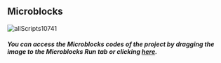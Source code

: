 ## Microblocks

![allScripts10741](https://user-images.githubusercontent.com/112697142/189668240-62ec66eb-0c51-49b1-830a-1f8d95a5d274.png)


##### You can access the Microblocks codes of the project by dragging the image to the Microblocks Run tab or clicking [here](https://microblocks.fun/run/microblocks.html#scripts=GP%20Scripts%0Adepends%20%27PicoBricks%27%0A%0Ascript%20458%2072%20%7B%0AwhenCondition%20%28pb_button%29%0Apb_set_red_LED%20true%0A%7D%0A%0Ascript%20463%20195%20%7B%0AwhenCondition%20%28not%20%28pb_button%29%29%0Apb_set_red_LED%20false%0A%7D%0A%0A "here").
